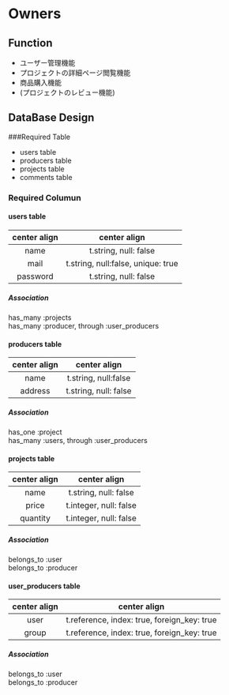 # Owners

## Function
- ユーザー管理機能
- プロジェクトの詳細ページ閲覧機能
- 商品購入機能
- (プロジェクトのレビュー機能)

## DataBase Design

###Required Table
- users table
- producers table
- projects table
- comments table

### Required Columun

#### users table

|center align      |center align      |
|:----------------:|:----------------:|
|name              |t.string, null: false|
|mail              | t.string, null:false, unique: true|
|password          |t.string, null: false|

##### Association
has_many :projects  
has_many :producer, through :user_producers


#### producers table

|center align      |center align       |
|:----------------:|:-----------------:|
|name              |t.string, null:false|
|address           |t.string, null: false|


##### Association
has_one :project  
has_many :users, through :user_producers

#### projects table

|center align       |center align       |
|:-----------------:|:-----------------:|
|name               |t.string, null: false|
|price              |t.integer, null: false|
|quantity           |t.integer, null: false|

##### Association
belongs_to :user  
belongs_to :producer

#### user_producers table

|center align       |center align         |
|:-----------------:|:-------------------:|
|user               |t.reference, index: true, foreign_key: true|
|group              |t.reference, index: true, foreign_key: true|

##### Association
belongs_to :user  
belongs_to :producer

